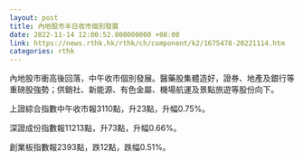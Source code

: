 ```yaml
---
layout: post
title: 內地股市半日收市個別發展
date: 2022-11-14 12:00:52.000000000 +08:00
link: https://news.rthk.hk/rthk/ch/component/k2/1675478-20221114.htm
categories: rthk
---
```


內地股市衝高後回落，中午收市個別發展。醫藥股集體造好，證券、地產及銀行等重磅股強勢；供銷社、新能源、有色金屬、機場航運及景點旅遊等股份向下。

上證綜合指數中午收市報3110點，升23點，升幅0.75%。

深證成份指數報11213點，升73點，升幅0.66%。

創業板指數報2393點，跌12點，跌幅0.51%。
